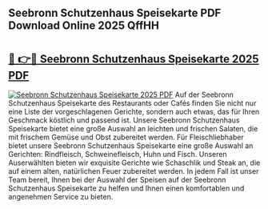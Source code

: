 ## Seebronn Schutzenhaus Speisekarte PDF Download Online 2025 QffHH

# <h2><a href="http://gce5kh.nevu.top/?p=Seebronn+Schutzenhaus+Speisekarte">🔗 👉🔴 Seebronn Schutzenhaus Speisekarte 2025 PDF</a></h2>

[![Seebronn Schutzenhaus Speisekarte 2025 PDF](https://i.imgur.com/dBaPXMq.png)](http://gce5kh.nevu.top/?p=Seebronn+Schutzenhaus+Speisekarte)
Auf der Seebronn Schutzenhaus Speisekarte des Restaurants oder Cafés finden Sie nicht nur eine Liste der vorgeschlagenen Gerichte, sondern auch etwas, das für Ihren Geschmack köstlich und passend ist. Unsere Seebronn Schutzenhaus Speisekarte bietet eine große Auswahl an leichten und frischen Salaten, die mit frischem Gemüse und Obst zubereitet werden. Für Fleischliebhaber bietet unsere Seebronn Schutzenhaus Speisekarte eine große Auswahl an Gerichten: Rindfleisch, Schweinefleisch, Huhn und Fisch. Unseren Auserwählten bieten wir exquisite Gerichte wie Schaschlik und Steak an, die auf einem alten, natürlichen Feuer zubereitet werden. In jedem Fall ist unser Team bereit, Ihnen bei der Auswahl der Speisen auf der Seebronn Schutzenhaus Speisekarte zu helfen und Ihnen einen komfortablen und angenehmen Service zu bieten.
